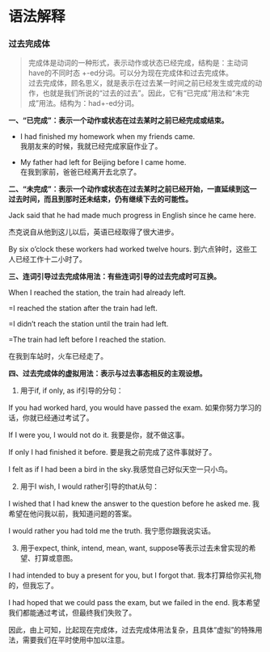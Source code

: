 # 语法解释

### 过去完成体
> 完成体是动词的一种形式，表示动作或状态已经完成，结构是：主动词have的不同时态  +-ed分词。可以分为现在完成体和过去完成体。<br>
过去完成体，顾名思义，就是表示在过去某一时间之前已经发生或完成的动作，也就是我们所说的“过去的过去”。因此，它有“已完成”用法和“未完成”用法。结构为：had+-ed分词。

<b>一、“已完成”：表示一个动作或状态在过去某时之前已经完成或结束。</b>

+ I had finished my homework when my friends came.<br>
我朋友来的时候，我就已经完成家庭作业了。

+ My father had left for Beijing before I came home.<br> 
在我到家前，爸爸已经离开去北京了。

<b>二、“未完成”：表示一个动作或状态在过去某时之前已经开始，一直延续到这一过去时间，而且到那时还未结束，仍有继续下去的可能性。</b>

Jack said that he had made much progress in English since he came here.

杰克说自从他到这儿以后，英语已经取得了很大进步。

By six o’clock these workers had worked twelve hours. 到六点钟时，这些工人已经工作十二小时了。

<b>三、连词引导过去完成体用法：有些连词引导的过去完成时可互换。</b>

  When I reached the station, the train had already left.

=I reached the station after the train had left.

=I didn’t reach the station until the train had left.

=The train had left before I reached the station.

  在我到车站时，火车已经走了。

<b>四、过去完成体的虚拟用法：表示与过去事态相反的主观设想。</b>

1. 用于if, if only, as if引导的分句：

If you had worked hard, you would have passed the exam. 如果你努力学习的话，你就已经通过考试了。

  If I were you, I would not do it. 我要是你，就不做这事。

  If only I had finished it before. 要是我之前完成了这件事就好了。

  I felt as if I had been a bird in the sky.我感觉自己好似天空一只小鸟。

2. 用于I wish, I would rather引导的that从句：

  I wished that I had knew the answer to the question before he asked me. 我希望在他问我以前，我知道问题的答案。

  I would rather you had told me the truth. 我宁愿你跟我说实话。

3. 用于expect, think, intend, mean, want, suppose等表示过去未曾实现的希望、打算或意图。

  I had intended to buy a present for you, but I forgot that. 我本打算给你买礼物的，但我忘了。

  I had hoped that we could pass the exam, but we failed in the end. 我本希望我们都能通过考试，但最终我们失败了。

因此，由上可知，比起现在完成体，过去完成体用法复杂，且具体“虚拟”的特殊用法，需要我们在平时使用中加以注意。
